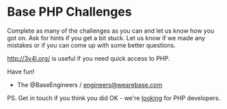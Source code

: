 # Base PHP Challenges

Complete as many of the challenges as you can and let us know how you got on. Ask for hints if you get a bit stuck. Let us know if we made any mistakes or if you can come up with some better questions.

http://3v4l.org/ is useful if you need quick access to PHP.

Have fun!

- The @BaseEngineers / engineers@wearebase.com

PS. Get in touch if you think you did OK - we're [looking](http://wearebase.com/hiring) for PHP developers.

